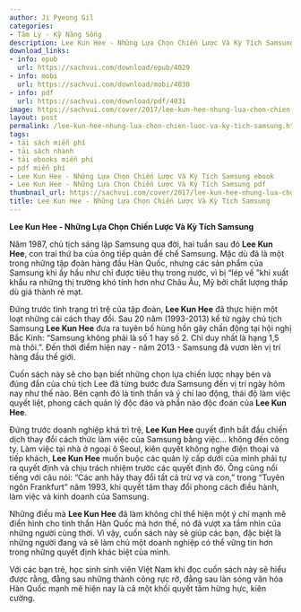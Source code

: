 ```yaml
---
author: Ji Pyeong Gil
categories:
- Tâm Lý - Kỹ Năng Sống
description: Lee Kun Hee - Những Lựa Chọn Chiến Lược Và Kỳ Tích Samsung
download_links:
- info: epub
  url: https://sachvui.com/download/epub/4029
- info: mobi
  url: https://sachvui.com/download/mobi/4030
- info: pdf
  url: https://sachvui.com/download/pdf/4031
image: https://sachvui.com/cover/2017/lee-kun-hee-nhung-lua-chon-chien-luoc-va-ky-tich-samsung.jpg
layout: post
permalink: /lee-kun-hee-nhung-lua-chon-chien-luoc-va-ky-tich-samsung.html
tags:
- tải sách miễn phí
- tải sách nhanh
- tải ebooks miễn phí
- pdf miễn phí
- Lee Kun Hee - Những Lựa Chọn Chiến Lược Và Kỳ Tích Samsung ebook
- Lee Kun Hee - Những Lựa Chọn Chiến Lược Và Kỳ Tích Samsung pdf
thumbnail_url: https://sachvui.com/cover/2017/lee-kun-hee-nhung-lua-chon-chien-luoc-va-ky-tich-samsung.jpg
title: Lee Kun Hee - Những Lựa Chọn Chiến Lược Và Kỳ Tích Samsung
---
```


 <div class="item-desc text-justify"> <p><strong>Lee Kun Hee - Những Lựa Chọn Chiến Lược Và Kỳ Tích Samsung</strong></p><p>Năm 1987, chủ tịch sáng lập Samsung qua đời, hai tuần sau đó <strong>Lee Kun Hee</strong>, con trai thứ ba của ông tiếp quản đế chế Samsung. Mặc dù đã là một trong những tập đoàn hàng đầu Hàn Quốc, nhưng các sản phẩm của Samsung khi ấy hầu như chỉ được tiêu thụ trong nước, vì bị “lép vế ”khi xuất khẩu ra những thị trường khó tính hơn như Châu Âu, Mỹ bởi chất lượng thấp dù giá thành rẻ mạt.</p><p>Đứng trước tình trạng trì trệ của tập đoàn, <strong>Lee Kun Hee</strong> đã thực hiện một loạt những cải cách thay đổi. Sau 20 năm (1993-2013) kể từ ngày chủ tịch Samsung <strong>Lee Kun Hee</strong> đưa ra tuyên bố hùng hồn gây chấn động tại hội nghị Bắc Kinh: “Samsung không phải là số 1 hay số 2. Chỉ duy nhất là hạng 1,5 mà thôi.”. Đến thời điểm hiện nay - năm 2013 - Samsung đã vươn lên vị trí hàng đầu thế giới.</p><p>Cuốn sách này sẽ cho bạn biết những chọn lựa chiến lược nhạy bén và đúng đắn của chủ tịch Lee đã từng bước đưa Samsung đến vị trí ngày hôm nay như thế nào. Bên cạnh đó là tinh thần và ý chí lao động, thái độ làm việc quyết liệt, phong cách quản lý độc đáo và phần nào độc đoán của <strong>Lee Kun Hee</strong>.</p><p>Đứng trước doanh nghiệp khá trì trệ, <strong>Lee Kun Hee </strong>quyết định bắt đầu chiến dịch thay đổi cách thức làm việc của Samsung bằng việc... không đến công ty. Làm việc tại nhà ở ngoại ô Seoul, kiên quyết không nghe điện thoại và tiếp khách, <strong>Lee Kun Hee</strong> muốn buộc các quản lý cấp dưới của mình phải tự ra quyết định và chịu trách nhiệm trước các quyết định đó. Ông cũng nổi tiếng với câu nói: “Các anh hãy thay đổi tất cả trừ vợ và con,” trong “Tuyên ngôn Frankfurt” năm 1993, khi quyết tâm thay đổi phong cách điều hành, làm việc và kinh doanh của Samsung.</p><p>Những điều mà <strong>Lee Kun Hee</strong> đã làm không chỉ thể hiện một ý chí mạnh mẽ điển hình cho tinh thần Hàn Quốc mà hơn thế, nó đã vượt xa tầm nhìn của những người cùng thời. Vì vậy, cuốn sách này sẽ giúp các bạn, đặc biệt là những người đang và sẽ làm chủ một doanh nghiệp có thể vững tin hơn trong những quyết định khác biệt của mình.</p><p>Với các bạn trẻ, học sinh sinh viên Việt Nam khi đọc cuốn sách này sẽ hiểu được rằng, đằng sau những thành công rực rỡ, đằng sau làn sóng văn hóa Hàn Quốc mạnh mẽ hiện nay là cả một khối quyết tâm hừng hực, kiên cường.</p> </div>